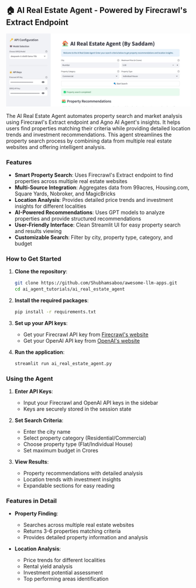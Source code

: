 ## 🏠 AI Real Estate Agent - Powered by Firecrawl's Extract Endpoint

![alt text](img/Screenshot%202025-02-22%20134341.jpg)

The AI Real Estate Agent automates property search and market analysis using Firecrawl's Extract endpoint and Agno AI Agent's insights. It helps users find properties matching their criteria while providing detailed location trends and investment recommendations. This agent streamlines the property search process by combining data from multiple real estate websites and offering intelligent analysis.

### Features
- **Smart Property Search**: Uses Firecrawl's Extract endpoint to find properties across multiple real estate websites
- **Multi-Source Integration**: Aggregates data from 99acres, Housing.com, Square Yards, Nobroker, and MagicBricks
- **Location Analysis**: Provides detailed price trends and investment insights for different localities
- **AI-Powered Recommendations**: Uses GPT models to analyze properties and provide structured recommendations
- **User-Friendly Interface**: Clean Streamlit UI for easy property search and results viewing
- **Customizable Search**: Filter by city, property type, category, and budget

### How to Get Started
1. **Clone the repository**:
   ```bash
   git clone https://github.com/Shubhamsaboo/awesome-llm-apps.git
   cd ai_agent_tutorials/ai_real_estate_agent
   ```

2. **Install the required packages**:
   ```bash
   pip install -r requirements.txt
   ```

3. **Set up your API keys**:
   - Get your Firecrawl API key from [Firecrawl's website](https://www.firecrawl.dev/app/api-keys)
   - Get your OpenAI API key from [OpenAI's website](https://platform.openai.com/api-keys)

4. **Run the application**:
   ```bash
   streamlit run ai_real_estate_agent.py
   ```

### Using the Agent
1. **Enter API Keys**:
   - Input your Firecrawl and OpenAI API keys in the sidebar
   - Keys are securely stored in the session state

2. **Set Search Criteria**:
   - Enter the city name
   - Select property category (Residential/Commercial)
   - Choose property type (Flat/Individual House)
   - Set maximum budget in Crores

3. **View Results**:
   - Property recommendations with detailed analysis
   - Location trends with investment insights
   - Expandable sections for easy reading

### Features in Detail
- **Property Finding**:
  - Searches across multiple real estate websites
  - Returns 3-6 properties matching criteria
  - Provides detailed property information and analysis

- **Location Analysis**:
  - Price trends for different localities
  - Rental yield analysis
  - Investment potential assessment
  - Top performing areas identification
 
 
